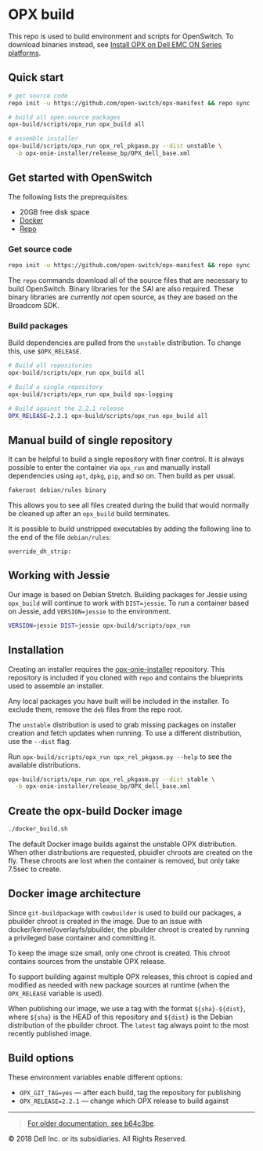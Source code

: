 # OPX build

This repo is used to build environment and scripts for OpenSwitch. To download binaries instead, see
[Install OPX on Dell EMC ON Series platforms][install-docs].

## Quick start

```bash
# get source code
repo init -u https://github.com/open-switch/opx-manifest && repo sync

# build all open-source packages
opx-build/scripts/opx_run opx_build all

# assemble installer
opx-build/scripts/opx_run opx_rel_pkgasm.py --dist unstable \
  -b opx-onie-installer/release_bp/OPX_dell_base.xml
```

## Get started with OpenSwitch

The following lists the preprequisites:

- 20GB free disk space
- [Docker](https://docs.docker.com/engine/installation/linux/docker-ce/ubuntu/)
- [Repo](https://source.android.com/source/downloading)

### Get source code

```bash
repo init -u https://github.com/open-switch/opx-manifest && repo sync
```

The `repo` commands download all of the source files that are necessary to build OpenSwitch. Binary libraries for the SAI are also required. These binary libraries are currently *not* open source, as they are based on the Broadcom SDK.

### Build packages

Build dependencies are pulled from the `unstable` distribution. To change this, use `$OPX_RELEASE`.

```bash
# Build all repositories
opx-build/scripts/opx_run opx_build all

# Build a single repository
opx-build/scripts/opx_run opx_build opx-logging

# Build against the 2.2.1 release
OPX_RELEASE=2.2.1 opx-build/scripts/opx_run opx_build all
```

## Manual build of single repository

It can be helpful to build a single repository with finer control. It is always possible to enter the container via `opx_run` and manually install dependencies using `apt`, `dpkg`, `pip`, and so on. Then build as per usual.

```bash
fakeroot debian/rules binary
```

This allows you to see all files created during the build that
would normally be cleaned up after an `opx_build` build terminates.

It is possible to build unstripped executables by adding the following line to
the end of the file `debian/rules`:

```
override_dh_strip:
```

## Working with Jessie

Our image is based on Debian Stretch. Building packages for Jessie using `opx_build` will continue to work with `DIST=jessie`. To run a container based on Jessie, add `VERSION=jessie` to the environment.

```bash
VERSION=jessie DIST=jessie opx-build/scripts/opx_run
```

## Installation

Creating an installer requires the [opx-onie-installer](http://git.openswitch.net/cgit/opx/opx-onie-installer/)
repository. This repository is included if you cloned with `repo` and contains the blueprints used to assemble an installer.

Any local packages you have built will be included in the installer. To exclude them, remove the `deb` files from the repo root.

The `unstable` distribution is used to grab missing packages on installer creation and fetch updates when running. To use a different
distribution, use the `--dist` flag.

Run `opx-build/scripts/opx_run opx_rel_pkgasm.py --help` to see the available distributions.

```bash
opx-build/scripts/opx_run opx_rel_pkgasm.py --dist stable \
  -b opx-onie-installer/release_bp/OPX_dell_base.xml
```

## Create the opx-build Docker image

```bash
./docker_build.sh
```

The default Docker image builds against the unstable OPX distribution. When
other distributions are requested, pbuidler chroots are created on the fly.
These chroots are lost when the container is removed, but only take 7.5sec to
create.

## Docker image architecture

Since `git-buildpackage` with `cowbuilder` is used to build our packages, a pbuilder chroot is created in the image. Due to an issue with docker/kernel/overlayfs/pbuilder, the pbuilder chroot is created by running a privileged base container and committing it. 

To keep the image size small, only one chroot is created. This chroot contains sources from the unstable OPX release. 

To support building against multiple OPX releases, this chroot is copied and modified as needed with new package sources at runtime (when the `OPX_RELEASE` variable is used). 

When publishing our image, we use a tag with the format `${sha}-${dist}`, where `${sha}` is the HEAD of this repository and
`${dist}` is the Debian distribution of the pbuilder chroot. The `latest` tag always point to the most recently published image.

## Build options

These environment variables enable different options:

* `OPX_GIT_TAG=yes` — after each build, tag the repository for publishing
* `OPX_RELEASE=2.2.1` — change which OPX release to build against

---

> [For older documentation, see b64c3be](https://github.com/open-switch/opx-build/blob/b64c3bedf6db0d5c5ed9fbe0e3ddcb5f4da3f525/README.md).

© 2018 Dell Inc. or its subsidiaries. All Rights Reserved.

[install-docs]: https://github.com/open-switch/opx-docs/wiki/Install-OPX-on-Dell-EMC-ON-series-platforms
